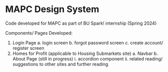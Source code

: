 # MAPC Design System
Code developed for MAPC as part of BU Spark! internship (Spring 2024)

Components/ Pages Developed:
1. Login Page
  a. login screen
  b. forgot password screen
  c. create account/ register screen
2. Homes for Profit (applicable to Housing Submarkets site)
     a. Navbar
     b. About Page (still in progress)
       i. accordion component
       ii. related reading/ suggestions to other sites and further reading
